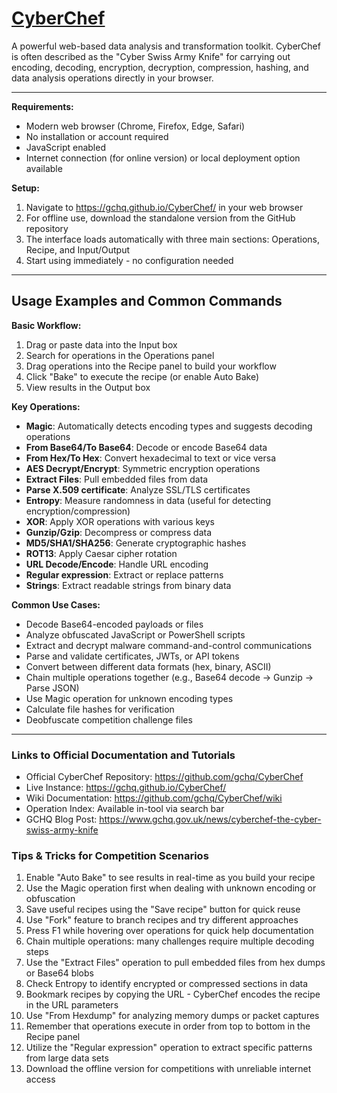 # [CyberChef](https://gchq.github.io/CyberChef/)
A powerful web-based data analysis and transformation toolkit. CyberChef is often described as the "Cyber Swiss Army Knife" for carrying out encoding, decoding, encryption, decryption, compression, hashing, and data analysis operations directly in your browser.

---

**Requirements:**
- Modern web browser (Chrome, Firefox, Edge, Safari)
- No installation or account required
- JavaScript enabled
- Internet connection (for online version) or local deployment option available

**Setup:**
1. Navigate to https://gchq.github.io/CyberChef/ in your web browser
2. For offline use, download the standalone version from the GitHub repository
3. The interface loads automatically with three main sections: Operations, Recipe, and Input/Output
4. Start using immediately - no configuration needed

---

## Usage Examples and Common Commands

**Basic Workflow:**
1. Drag or paste data into the Input box
2. Search for operations in the Operations panel
3. Drag operations into the Recipe panel to build your workflow
4. Click "Bake" to execute the recipe (or enable Auto Bake)
5. View results in the Output box

**Key Operations:**
- **Magic**: Automatically detects encoding types and suggests decoding operations
- **From Base64/To Base64**: Decode or encode Base64 data
- **From Hex/To Hex**: Convert hexadecimal to text or vice versa
- **AES Decrypt/Encrypt**: Symmetric encryption operations
- **Extract Files**: Pull embedded files from data
- **Parse X.509 certificate**: Analyze SSL/TLS certificates
- **Entropy**: Measure randomness in data (useful for detecting encryption/compression)
- **XOR**: Apply XOR operations with various keys
- **Gunzip/Gzip**: Decompress or compress data
- **MD5/SHA1/SHA256**: Generate cryptographic hashes
- **ROT13**: Apply Caesar cipher rotation
- **URL Decode/Encode**: Handle URL encoding
- **Regular expression**: Extract or replace patterns
- **Strings**: Extract readable strings from binary data

**Common Use Cases:**
- Decode Base64-encoded payloads or files
- Analyze obfuscated JavaScript or PowerShell scripts
- Extract and decrypt malware command-and-control communications
- Parse and validate certificates, JWTs, or API tokens
- Convert between different data formats (hex, binary, ASCII)
- Chain multiple operations together (e.g., Base64 decode → Gunzip → Parse JSON)
- Use Magic operation for unknown encoding types
- Calculate file hashes for verification
- Deobfuscate competition challenge files

---

### Links to Official Documentation and Tutorials
- Official CyberChef Repository: https://github.com/gchq/CyberChef
- Live Instance: https://gchq.github.io/CyberChef/
- Wiki Documentation: https://github.com/gchq/CyberChef/wiki
- Operation Index: Available in-tool via search bar
- GCHQ Blog Post: https://www.gchq.gov.uk/news/cyberchef-the-cyber-swiss-army-knife

### Tips & Tricks for Competition Scenarios
1. Enable "Auto Bake" to see results in real-time as you build your recipe
2. Use the Magic operation first when dealing with unknown encoding or obfuscation
3. Save useful recipes using the "Save recipe" button for quick reuse
4. Use "Fork" feature to branch recipes and try different approaches
5. Press F1 while hovering over operations for quick help documentation
6. Chain multiple operations: many challenges require multiple decoding steps
7. Use the "Extract Files" operation to pull embedded files from hex dumps or Base64 blobs
8. Check Entropy to identify encrypted or compressed sections in data
9. Bookmark recipes by copying the URL - CyberChef encodes the recipe in the URL parameters
10. Use "From Hexdump" for analyzing memory dumps or packet captures
11. Remember that operations execute in order from top to bottom in the Recipe panel
12. Utilize the "Regular expression" operation to extract specific patterns from large data sets
13. Download the offline version for competitions with unreliable internet access

